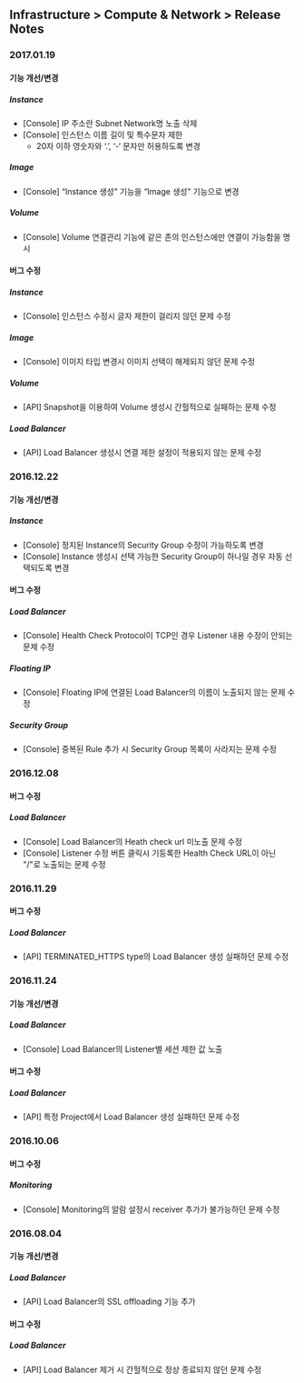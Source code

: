 ## Infrastructure > Compute & Network > Release Notes

### 2017.01.19

#### 기능 개선/변경

##### Instance

* [Console] IP 주소란 Subnet Network명 노출 삭제
* [Console] 인스턴스 이름 길이 및 특수문자 제한
    * 20자 이하 영숫자와 ‘.’, ‘-‘ 문자만 허용하도록 변경

##### Image

* [Console] “Instance 생성” 기능을 “Image 생성” 기능으로 변경

##### Volume

* [Console] Volume 연결관리 기능에 같은 존의 인스턴스에만 연결이 가능함을 명시

#### 버그 수정

##### Instance

* [Console] 인스턴스 수정시 글자 제한이 걸리지 않던 문제 수정
 
##### Image

* [Console] 이미지 타입 변경시 이미지 선택이 해제되지 않던 문제 수정

##### Volume

* [API] Snapshot을 이용하여 Volume 생성시 간헐적으로 실패하는 문제 수정

##### Load Balancer

* [API] Load Balancer 생성시 연결 제한 설정이 적용되지 않는 문제 수정

### 2016.12.22

#### 기능 개선/변경

##### Instance
* [Console] 정지된 Instance의 Security Group 수정이 가능하도록 변경
* [Console] Instance 생성시 선택 가능한 Security Group이 하나일 경우 자동 선택되도록 변경

#### 버그 수정

##### Load Balancer
* [Console] Health Check Protocol이 TCP인 경우 Listener 내용 수정이 안되는 문제 수정

##### Floating IP
* [Console] Floating IP에 연결된 Load Balancer의 이름이 노출되지 않는 문제 수정

##### Security Group
* [Console] 중복된 Rule 추가 시 Security Group 목록이 사라지는 문제 수정

### 2016.12.08

#### 버그 수정

##### Load Balancer

* [Console] Load Balancer의 Heath check url 미노출 문제 수정
* [Console] Listener 수정 버튼 클릭시 기등록한 Health Check URL이 아닌 "/"로 노출되는 문제 수정

### 2016.11.29

#### 버그 수정

##### Load Balancer

* [API] TERMINATED_HTTPS type의 Load Balancer 생성 실패하던 문제 수정

### 2016.11.24

#### 기능 개선/변경

##### Load Balancer

* [Console] Load Balancer의 Listener별 세션 제한 값 노출

#### 버그 수정 

##### Load Balancer

* [API] 특정 Project에서 Load Balancer 생성 실패하던 문제 수정

### 2016.10.06

#### 버그 수정

##### Monitoring

* [Console]  Monitoring의 알람 설정시 receiver 추가가 불가능하던 문제 수정

### 2016.08.04

#### 기능 개선/변경

##### Load Balancer

* [API] Load Balancer의 SSL offloading 기능 추가

#### 버그 수정

##### Load Balancer

* [API] Load Balancer 제거 시 간헐적으로 정상 종료되지 않던 문제 수정
